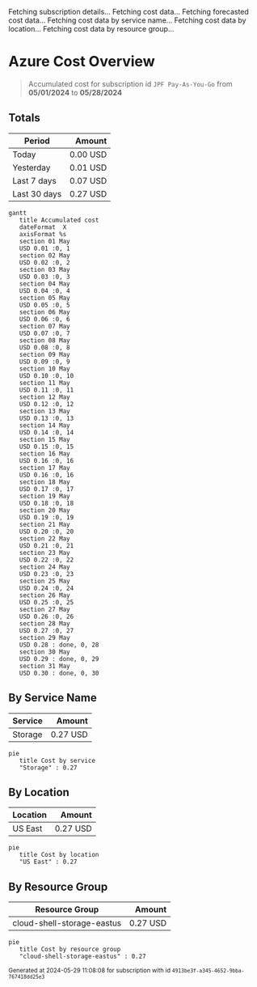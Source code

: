 Fetching subscription details...
Fetching cost data...
Fetching forecasted cost data...
Fetching cost data by service name...
Fetching cost data by location...
Fetching cost data by resource group...
# Azure Cost Overview

> Accumulated cost for subscription id `JPF Pay-As-You-Go` from **05/01/2024** to **05/28/2024**

## Totals

|Period|Amount|
|---|---:|
|Today|0.00 USD|
|Yesterday|0.01 USD|
|Last 7 days|0.07 USD|
|Last 30 days|0.27 USD|

```mermaid
gantt
   title Accumulated cost
   dateFormat  X
   axisFormat %s
   section 01 May
   USD 0.01 :0, 1
   section 02 May
   USD 0.02 :0, 2
   section 03 May
   USD 0.03 :0, 3
   section 04 May
   USD 0.04 :0, 4
   section 05 May
   USD 0.05 :0, 5
   section 06 May
   USD 0.06 :0, 6
   section 07 May
   USD 0.07 :0, 7
   section 08 May
   USD 0.08 :0, 8
   section 09 May
   USD 0.09 :0, 9
   section 10 May
   USD 0.10 :0, 10
   section 11 May
   USD 0.11 :0, 11
   section 12 May
   USD 0.12 :0, 12
   section 13 May
   USD 0.13 :0, 13
   section 14 May
   USD 0.14 :0, 14
   section 15 May
   USD 0.15 :0, 15
   section 16 May
   USD 0.16 :0, 16
   section 17 May
   USD 0.16 :0, 16
   section 18 May
   USD 0.17 :0, 17
   section 19 May
   USD 0.18 :0, 18
   section 20 May
   USD 0.19 :0, 19
   section 21 May
   USD 0.20 :0, 20
   section 22 May
   USD 0.21 :0, 21
   section 23 May
   USD 0.22 :0, 22
   section 24 May
   USD 0.23 :0, 23
   section 25 May
   USD 0.24 :0, 24
   section 26 May
   USD 0.25 :0, 25
   section 27 May
   USD 0.26 :0, 26
   section 28 May
   USD 0.27 :0, 27
   section 29 May
   USD 0.28 : done, 0, 28
   section 30 May
   USD 0.29 : done, 0, 29
   section 31 May
   USD 0.30 : done, 0, 30
```

## By Service Name

|Service|Amount|
|---|---:|
|Storage|0.27 USD|

```mermaid
pie
   title Cost by service
   "Storage" : 0.27
```

## By Location

|Location|Amount|
|---|---:|
|US East|0.27 USD|

```mermaid
pie
   title Cost by location
   "US East" : 0.27
```

## By Resource Group

|Resource Group|Amount|
|---|---:|
|cloud-shell-storage-eastus|0.27 USD|

```mermaid
pie
   title Cost by resource group
   "cloud-shell-storage-eastus" : 0.27
```

<sup>Generated at 2024-05-29 11:08:08 for subscription with id `4913be3f-a345-4652-9bba-767418dd25e3`</sup>
